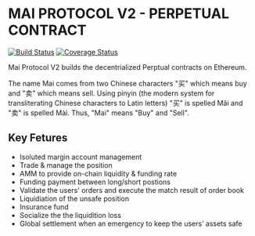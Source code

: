 # MAI PROTOCOL V2 - PERPETUAL CONTRACT

[![Build Status](https://travis-ci.org/mcdexio/mai-protocol-v2.svg?branch=master)](https://travis-ci.org/mcdexio/mai-protocol)
[![Coverage Status](https://coveralls.io/repos/github/mcdexio/mai-protocol-v2/badge.svg?branch=master)](https://coveralls.io/github/mcdexio/mai-protocol-v2?branch=master)

Mai Protocol V2 builds the decentrialized Perptual contracts on Ethereum.

The name Mai comes from two Chinese characters "买" which means buy and "卖" which means sell. Using pinyin (the modern system for transliterating Chinese characters to Latin letters) "买" is spelled Mǎi and "卖" is spelled Mài. Thus, "Mai" means "Buy" and "Sell".

## Key Fetures

- Isoluted margin account management
- Trade & manage the position
- AMM to provide on-chain liquidity & funding rate
- Funding payment between long/short postions
- Validate the users' orders and execute the match result of order book
- Liquidiation of the unsafe position
- Insurance fund
- Socialize the the liquidition loss
- Global settlement when an emergency to keep the users’ assets safe

